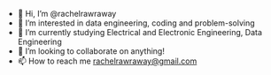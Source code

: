 - 👋 Hi, I’m @rachelrawraway
- 👀 I’m interested in data engineering, coding and problem-solving
- 🌱 I’m currently studying Electrical and Electronic Engineering, Data Engineering
- 💞️ I’m looking to collaborate on anything!
- 📫 How to reach me rachelrawraway@gmail.com

<!---
rachelrawraway/rachelrawraway is a ✨ special ✨ repository because its `README.md` (this file) appears on your GitHub profile.
You can click the Preview link to take a look at your changes.
--->
